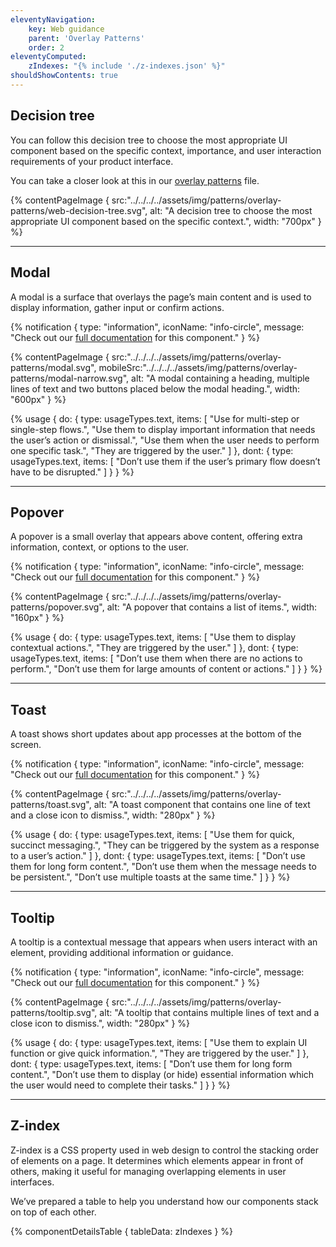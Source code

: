 ```yaml
---
eleventyNavigation:
    key: Web guidance
    parent: 'Overlay Patterns'
    order: 2
eleventyComputed:
    zIndexes: "{% include './z-indexes.json' %}"
shouldShowContents: true
---
```


## Decision tree

You can follow this decision tree to choose the most appropriate UI component based on the specific context, importance, and user interaction requirements of your product interface.

You can take a closer look at this in our [overlay patterns](https://www.figma.com/design/Rqz8KHogVsGCS4j0nDueNo/%5BCore%5D-Patterns-%5BPIE-3%5D?node-id=3196-366) file.


{% contentPageImage {
  src:"../../../../assets/img/patterns/overlay-patterns/web-decision-tree.svg",
  alt: "A decision tree to choose the most appropriate UI component based on the specific context.",
  width: "700px"
} %}

---

## Modal

A modal is a surface that overlays the page’s main content and is used to display information, gather input or confirm actions.

{% notification {
  type: "information",
  iconName: "info-circle",
  message: "Check out our [full documentation](https://www.figma.com/design/OOgnT2oNMdGFytj5AanYvt/%5BCore%5D-Web-Component-Documentation-%5BPIE-3%5D?node-id=1-65348&p=f&t=SAb5lSzmAE0RMOQ4-0) for this component."
} %}

{% contentPageImage {
  src:"../../../../assets/img/patterns/overlay-patterns/modal.svg",
  mobileSrc:"../../../../assets/img/patterns/overlay-patterns/modal-narrow.svg",
  alt: "A modal containing a heading, multiple lines of text and two buttons placed below the modal heading.",
  width: "600px"
} %}

{% usage {
    do: {
        type: usageTypes.text,
        items: [
            "Use for multi-step or single-step flows.",
            "Use them to display important information that needs the user’s action or dismissal.",
            "Use them when the user needs to perform one specific task.",
            "They are triggered by the user."
        ]
    },
    dont: {
        type: usageTypes.text,
        items: [
            "Don’t use them if the user’s primary flow doesn’t have to be disrupted."
        ]
    }
} %}

---

## Popover

A popover is a small overlay that appears above content, offering extra information, context, or options to the user.

{% notification {
  type: "information",
  iconName: "info-circle",
  message: "Check out our [full documentation](https://www.figma.com/design/OOgnT2oNMdGFytj5AanYvt/%5BCore%5D-Web-Component-Documentation-%5BPIE-3%5D?node-id=9391-12586&t=qSBfh74KWq5laEpy-0) for this component."
} %}

{% contentPageImage {
  src:"../../../../assets/img/patterns/overlay-patterns/popover.svg",
  alt: "A popover that contains a list of items.",
  width: "160px"
} %}

{% usage {
    do: {
        type: usageTypes.text,
        items: [
            "Use them to display contextual actions.",
            "They are triggered by the user."
        ]
    },
    dont: {
        type: usageTypes.text,
        items: [
            "Don’t use them when there are no actions to perform.",
            "Don’t use them for large amounts of content or actions."
        ]
    }
} %}

---

## Toast

A toast shows short updates about app processes at the bottom of the screen.

{% notification {
  type: "information",
  iconName: "info-circle",
  message: "Check out our [full documentation](https://www.figma.com/design/OOgnT2oNMdGFytj5AanYvt/%5BCore%5D-Web-Component-Documentation-%5BPIE-3%5D?node-id=8377-10417&t=WBREJlQq4ofMOF8a-0) for this component."
} %}

{% contentPageImage {
  src:"../../../../assets/img/patterns/overlay-patterns/toast.svg",
  alt: "A toast component that contains one line of text and a close icon to dismiss.",
  width: "280px"
} %}

{% usage {
    do: {
        type: usageTypes.text,
        items: [
            "Use them for quick, succinct messaging.",
            "They can be triggered by the system as a response to a user’s action."
        ]
    },
    dont: {
        type: usageTypes.text,
        items: [
            "Don’t use them for long form content.",
            "Don’t use them when the message needs to be persistent.",
            "Don’t use multiple toasts at the same time."
        ]
    }
} %}

---

## Tooltip

A tooltip is a contextual message that appears when users interact with an element, providing additional information or guidance.

{% notification {
  type: "information",
  iconName: "info-circle",
  message: "Check out our [full documentation](https://www.figma.com/design/OOgnT2oNMdGFytj5AanYvt/%5BCore%5D-Web-Component-Documentation-%5BPIE-3%5D?node-id=1186-14944&t=n1ZaunFqJCzr1gE2-0) for this component."
} %}

{% contentPageImage {
  src:"../../../../assets/img/patterns/overlay-patterns/tooltip.svg",
  alt: "A tooltip that contains multiple lines of text and a close icon to dismiss.",
  width: "280px"
} %}

{% usage {
    do: {
        type: usageTypes.text,
        items: [
            "Use them to explain UI function or give quick information.",
            "They are triggered by the user."
        ]
    },
    dont: {
        type: usageTypes.text,
        items: [
            "Don’t use them for long form content.",
            "Don’t use them to display (or hide) essential information which the user would need to complete their tasks."
        ]
    }
} %}

---

## Z-index

Z-index is a CSS property used in web design to control the stacking order of elements on a page. It determines which elements appear in front of others, making it useful for managing overlapping elements in user interfaces.

We’ve prepared a table to help you understand how our components stack on top of each other.

{% componentDetailsTable {
tableData: zIndexes
} %}
